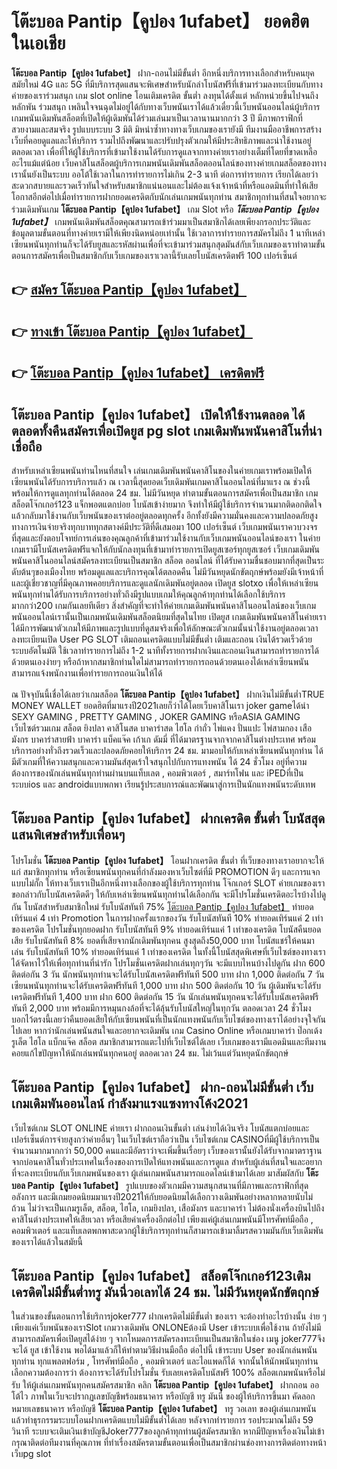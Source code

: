 # โต๊ะบอล Pantip【คูปอง 1ufabet】  ยอดฮิตในเอเชีย 

**โต๊ะบอล Pantip【คูปอง 1ufabet】** ฝาก-ถอนไม่มีขั้นต่ำ  อีกหนึ่งบริการทางเลือกสำหรับคนยุคสมัยใหม่ 4G และ 5G ที่มีบริการสุดแสนจะพิเศษสำหรับนักล่าโบนัสฟรีที่เข้ามาร่วมลงทะเบียนกับทางค่ายของเราร่วมสนุก เกม slot online โอนเติมเครดิต ขั้นต่ำ ลงทุนได้ตั้งแต่ หลักหน่วยขึ้นไปจนถึงหลักพัน ร่วมสนุก เพลินใจจนฉุดไม่อยู่ได้กับทางเว็บพนันเราได้แล้วเดี๋ยวนี้เว็บพนันออนไลน์ผู้บริการเกมพนันเดิมพันสล็อตที่เปิดให้ผู้เดิมพันได้ร่วมเล่นมาเป็นเวลานานมากกว่า 3 ปี มีภาพกราฟิกที่สวยงามและสมจริง รูปแบบระบบ 3 มิติ
มิหนำซ้ำทางทางเว็บเกมของเรายังมี ทีมงานมืออาชีพการสร้างเว็บที่คอยดูแลและให้บริการ  รวมไปถึงพัฒนาและปรับปรุงตัวเกมให้มีประสิทธิภาพและน่าใช้งานอยู่ตลอดเวลา เพื่อที่ให้ผู้ใช้บริการที่เข้ามาใช้งานได้รับการดูแลจากทางค่ายเราอย่างเต็มที่โดยที่ขาดเหลืออะไรแม้แต่น้อย เว็บคาสิโนสล็อตผู้บริการเกมพนันเดิมพันสล็อตออนไลน์ของทางค่ายเกมสล็อตของทางเรานั้นยังเป็นระบบ ออโต้ใช้เวลาในการทำรายการไม่เกิน 2-3 นาที ต่อการทำรายการ เรียกได้เลยว่าสะดวกสบายและรวดเร็วทันใจสำหรับสมาชิกแน่นอนและไม่ต้องแจ้งเจ้าหน้าที่หรือแอดมินที่ทำให้เสียโอกาสอีกต่อไปเมื่อทำรายการฝากยอดเครดิตกับนักเล่นเกมพนันทุกท่าน
สมาชิกทุกท่านที่สนใจอยากจะร่วมเดิมพันเกม **โต๊ะบอล Pantip【คูปอง 1ufabet】** เกม Slot  หรือ ***โต๊ะบอล Pantip【คูปอง 1ufabet】*** เกมพนันเดิมพันสล็อตคุณสามารถเข้าร่วมมาเป็นสมาชิกได้เลยเพียงกรอกประวัติและข้อมูลตามขั้นตอนที่ทางค่ายเรามีให้เพียงนิดหน่อยเท่านั้น ใช้เวลาการทำรายการสมัครไม่ถึง 1 นาทีเหล่าเซียนพนันทุกท่านก็จะได้รับยูสและรหัสผ่านเพื่อที่จะเข้ามาร่วมสนุกสุดมันส์กับเว็บเกมของเราทำตามขั้นตอนการสมัครเพื่อเป็นสมาชิกกับเว็บเกมของเราเวลานี้รับเลยโบนัสเครดิตฟรี 100 เปอร์เซ็นต์

## 👉 [สมัคร โต๊ะบอล Pantip【คูปอง 1ufabet】](https://archa888.com/)
## 👉 [ทางเข้า โต๊ะบอล Pantip【คูปอง 1ufabet】](https://archa888.com/)
## 👉 [โต๊ะบอล Pantip【คูปอง 1ufabet】 เครดิตฟรี](https://archa888.com/)

## โต๊ะบอล Pantip【คูปอง 1ufabet】 เปิดให้ใช้งานตลอด ได้ตลอดทั้งคืนสมัครเพื่อเปิดยูส pg slot เกมเดิมพันพนันคาสิโนที่น่าเชื่อถือ

สำหรับเหล่าเซียนพนันท่านไหนที่สนใจ เล่นเกมเดิมพันพนันคาสิโนของในค่ายเกมเราพร้อมเปิดให้เซียนพนันได้รับการบริการแล้ว ณ เวลานี้สุดยอดเว็บเดิมพันเกมคาสิโนออนไลน์ที่มาแรง ณ ช่วงนี้ พร้อมให้การดูแลทุกท่านได้ตลอด 24 ชม. ไม่มีวันหยุด ทำตามขั้นตอนการสมัครเพื่อเป็นสมาชิก เกมสล็อตโจ๊กเกอร์123 แจ็กพอตแตกบ่อย โบนัสเข้าง่ายมาก จึงทำให้มีผู้ใช้บริการจำนวนมากติดอกติดใจแล้วกลับมาใช้งานกับเว็บพนันของเราต่ออยู่ตลอดทุกครั้ง อีกทั้งยังมีความมั่นคงและความปลอดภัยสูงทางการเงินจ่ายจริงทุกบาททุกสตางค์มีประวัติที่ดีเสมอมา 100 เปอร์เซ็นต์ เว็บเกมพนันเราควบวงจรที่สุดและยังตอบโจทย์การเล่นของคุณลูกค้าที่เข้ามาร่วมใช้งานกับเว็บเกมพนันออนไลน์ของเรา
ในค่ายเกมเรามีโบนัสเครดิตฟรีแจกให้กับนักลงทุนที่เข้ามาทำรายการเปิดยูสเซอร์ทุกยูสเซอร์ เว็บเกมเดิมพันพนันคาสิโนออนไลน์สมัครลงทะเบียนเป็นสมาชิก สล็อต ออนไลน์ ที่ได้รับความชื่นชอบมากที่สุดเป็นระดับต้นๆของเมืองไทย พร้อมดูแลและบริการคุณได้ตลอดคืน ไม่มีวันหยุดนักขัตฤกษ์พร้อมยังมีเจ้าหน้าที่และผู้เชี่ยวชาญที่มีคุณภาพคอยบริการและดูแลนักเดิมพันอยู่ตลอด เปิดยูส slotxo เพื่อให้เหล่าเซียนพนันทุกท่านได้รับการบริการอย่างทั่วถึงมีรูปแบบเกมให้คุณลูกค้าทุกท่านได้เลือกใช้บริการมากกว่า200 เกมกันเลยทีเดียว
สิ่งสำคัญที่จะทำให้ค่ายเกมเดิมพันพนันคาสิโนออนไลน์ของเว็บเกมพนันออนไลน์เรานั้นเป็นเกมพนันเดิมพันสล็อตนิยมที่สุดในไทย เปิดยูส  เกมเดิมพันพนันคาสิโนค่ายเราได้มีการพัฒนาตัวเกมให้มีภาพและรูปแบบที่ดูสมจริงเพื่อให้ลักษณะตัวเกมนั้นน่าใช้งานอยู่ตลอดเวลา ลงทะเบียนเปิด User  PG SLOT เติมถอนเครดิตแบบไม่มีขั้นต่ำ เติมและถอน เงินได้รวดเร็วด้วยระบบอัตโนมัติ ใช้เวลาทำรายการไม่ถึง 1-2 นาทีทั้งรายการฝากเงินและถอนเงินสามารถทำรายการได้ด้วยตนเองง่ายๆ หรือถ้าหากสมาชิกท่านใดไม่สามารถทำรายการถอนด้วยตนเองได้เหล่าเซียนพนันสามารถแจ้งพนักงานเพื่อทำรายการถอนเงินให้ได้

ณ ปัจจุบันนี้เชื่อได้เลยว่าเกมสล็อต **โต๊ะบอล Pantip【คูปอง 1ufabet】** ฝากเงินไม่มีขั้นต่ำTRUE MONEY WALLET ยอดฮิตที่มาแรงปี2021เลยก็ว่าได้โดยเว็บคาสิโนเรา joker gameได้นำ SEXY GAMING , PRETTY GAMING , JOKER GAMING หรือASIA GAMING เว็บไซต์รวมเกม สล็อต ยิงปลา คาสิโนสด บาคาร่าสด ไฮโล กำถั่ว ไพ่แคง ปั่นแปะ ไพ่สามกอง เสือมังกร บาคาร่าสายฟ้า บาคาร่า แบ็คแจ๊ค เก้าเก ดัมมี่ ที่ได้มาตรฐานจากจากคาสิโนต่างประเทศ พร้อมบริการอย่างทั่วถึงรวดเร็วและปลอดภัยคอยให้บริการ 24 ชม. มามอบให้กับเหล่าเซียนพนันทุกท่าน ได้มีตัวเกมที่ให้ความสนุกและความมันส์สุดเร้าใจสนุกไปกับการแทงพนัน ได้ 24 ชั่วโมง อยู่ที่ความต้องการของนักเล่นพนันทุกท่านผ่านบนแท็บเลต , คอมพิวเตอร์ , สมาร์ทโฟน และ iPEDที่เป็นระบบios และ androidแบบพกพา เรียนรู้ประสบการณ์และพัฒนาสู่การเป็นนักแทงพนันระดับเทพ

## โต๊ะบอล Pantip【คูปอง 1ufabet】 ฝากเครดิต ขั้นต่ำ โบนัสสุดแสนพิเศษสำหรับเพื่อนๆ

โปรโมชั่น **โต๊ะบอล Pantip【คูปอง 1ufabet】** โอนฝากเครดิต ขั้นต่ำ ที่เว็บของทางเราอยากจะให้แก่  สมาชิกทุกท่าน หรือเซียนพนันทุกคนที่กำลังมองหาเว็บไซต์ที่มี  PROMOTION ดีๆ และการแจกแบบไม่กั๊ก ให้ทางเว็บเราเป็นอีกหนึ่งทางเลือกของผู้ใช้บริการทุกท่าน โจ๊กเกอร์ SLOT ค่ายเกมของเรา ขอกล่าวกับโบนัสเครดิตดีๆ ให้กับเหล่าเซียนพนันทุกท่านได้เลือกกัน จะมีโปรโมชั่นเครดิตอะไรบ้างไปดูกัน
โบนัสสำหรับสมาชิกใหม่ รับโบนัสทันที 75% [โต๊ะบอล Pantip【คูปอง 1ufabet】](https://archa888.com/) ทำยอดเทิร์นแค่ 4 เท่า
 Promotion ในการฝากครั้งแรกของวัน รับโบนัสทันที 10% ทำยอดเทิร์นแค่ 2 เท่าของเครดิต
โปรโมชั่นทุกยอดฝาก รับโบนัสทันที 9% ทำยอดเทิร์นแค่ 1 เท่าของเครดิต
โบนัสคืนยอดเสีย รับโบนัสทันที 8% ยอดที่เสียจากนักเดิมพันทุกคน สูงสุดถึง50,000 บาท
โบนัสแชร์ให้คนมาเล่น รับโบนัสทันที 10% ทำยอดเทิร์นแค่ 1 เท่าของเครดิต
ในทั้งนี้โบนัสสุดพิเศษที่เว็บไซต์ของทางเราได้จัดหาไว้ให้เพื่อทุกท่านที่น่ารัก โปรโมชั่นเครดิตฝากเล่นทุกๆวัน จะมีแบบไหนบ้างไปดูกัน
ฝาก 600 ติดต่อกัน 3 วัน นักพนันทุกท่านจะได้รับโบนัสเครดิตฟรีทันที 500 บาท
ฝาก 1,000 ติดต่อกัน 7 วัน เซียนพนันทุกท่านจะได้รับเครดิตฟรีทันที 1,000 บาท
ฝาก 500 ติดต่อกัน 10 วัน ผู้เดิมพันจะได้รับเครดิตฟรีทันที 1,400 บาท
ฝาก 600 ติดต่อกัน 15 วัน นักเล่นพนันทุกคนจะได้รับโบนัสเครดิตฟรีทันที 2,000 บาท
พร้อมมีการหมุนกงล้อที่จะได้ลุ้นรับโบนัสใหญ่ในทุกวัน ตลอดเวลา 24 ชั่วโมง บอกไว้ตรงนี้เลยว่าคืนยอดเสียให้กับเซียนพนันที่เป็นนักแทงพนันกับเว็บไซต์ของทางเราได้อย่างจุใจกันไปเลย หากว่านักเล่นพนันสนใจและอยากจะเดิมพัน เกม  Casino Online หรือเกมบาคาร่า ป๊อกเด้ง รูเล็ต ไฮโล แบ็กแจ๊ค สล็อต สมาชิกสามารถแตะไปที่เว็บไซต์ได้เลย เว็บเกมของเรามีแอดมินและทีมงานคอยแก้ไขปัญหาให้นักเล่นพนันทุกคนอยู่ ตลอดเวลา 24 ชม. ไม่เว้นแต่วันหยุดนักขัตฤกษ์

## โต๊ะบอล Pantip【คูปอง 1ufabet】 ฝาก-ถอนไม่มีขั้นต่ำ  เว็บเกมเดิมพันออนไลน์ กำลังมาแรงแซงทางโค้ง2021

เว็บไซต์เกม SLOT ONLINE ค่ายเรา ฝากถอนเงินขั้นต่ำ เล่นง่ายได้เงินจริง โบนัสแตกบ่อยและเปอร์เซ็นต์การจ่ายสูงกว่าค่ายอื่นๆ ในเว็บไซต์เราถือว่าเป็น เว็บไซต์เกม CASINOที่มีผู้ใช้บริการเป็นจำนวนมากมากกว่า 50,000 คนและมีอัตราว่าจะเพิ่มขึ้นเรื่อยๆ เว็บของเรานั้นยังได้รับจากมาตราฐานจากบ่อนคาสิโนทั่วประเทศในเรื่องของการเปิดให้แทงพนันและการดูแล สำหรับผู้เล่นที่สนใจและอยากที่จะลงทะเบียนกับเว็บเกมพนันของเรา ผู้เล่นเกมพนันสามารถแอดไลน์เข้ามาได้เลย
	มาสัมผัสกับ **โต๊ะบอล Pantip【คูปอง 1ufabet】** รูปแบบของตัวเกมมีความสนุกสนานที่มีภาพและกราฟิกที่สุดอลังการ และมีเกมยอดนิยมมาแรงปี2021ให้กับยอดนิยมได้เลือกวางเดิมพันอย่างหลากหลายนับไม่ถ้วน  ไม่ว่าจะเป็นเกมรูเล็ต, สล็อต, ไฮโล, เกมยิงปลา, เสือมังกร และบาคาร่า ไม่ต้องนั่งเครื่องบินไปถึงคาสิโนต่างประเทศให้เสียเวลา หรือเสียค่าเครื่องอีกต่อไป เพียงแค่ผู้เล่นเกมพนันมีโทรศัพท์มือถือ , คอมพิวเตอร์ และแท็บเลตพกพาสะดวกผู้ใช้บริการทุกท่านก็สามารถเข้ามาลิ้มรสความมันกับเว็บเดิมพันของเราได้แล้วในสมัยนี้

## โต๊ะบอล Pantip【คูปอง 1ufabet】 สล็อตโจ๊กเกอร์123เติมเครดิตไม่มีขั้นต่ำทรู มันนี่วอเลทได้ 24 ชม. ไม่มีวันหยุดนักขัตฤกษ์

ในส่วนของขั้นตอนการใช้บริการjoker777 ฝากเครดิตไม่มีขั้นต่ำ ของเรา จะต้องทำอะไรบ้างนั้น ง่าย ๆ เพียงแค่เว็บพนันของเราSlot เกมวางเดิมพัน ONLONEต้องมี User เข้าระบบเพื่อใช้งาน ถ้ายังไม่มีสามารถสมัครเพื่อเปิดยูสได้ง่าย ๆ จากโหมดการสมัครลงทะเบียนเป็นสมาชิกในช่อง เมนู joker777จึงจะได้ ยูส เข้าใช้งาน พอได้มาแล้วก็ให้ทำตามวิธีผ่านมือถือ ต่อไปนี้
เข้าระบบ User  ของนักเล่นพนันทุกท่าน ทุกแพลตฟอร์ม , โทรศัพท์มือถือ , คอมพิวเตอร์ และไอแพดก็ได้
จากนั้นให้นักพนันทุกท่านเลือกความต้องการว่า ต้องการจะได้รับโปรโมชั่น รับเลยเครดิตโบนัสฟรี 100% สล็อตเกมพนันหรือไม่รับ
ให้ผู้เล่นเกมพนันทุกคนสมัครสมาชิก คลิก **โต๊ะบอล Pantip【คูปอง 1ufabet】** ฝากถอน ออโต้ไว ภาพในเว็บจะปรากฏเลขบัญชีพร้อมธนาคาร หรือบัญชี ทรู มันนี่ ของผู้ให้บริการขึ้นมา
คัดลอกหมายเลขธนาคาร หรือบัญชี **โต๊ะบอล Pantip【คูปอง 1ufabet】** ทรู วอเลท ของผู้เล่นเกมพนัน แล้วทำธุรกรรมระบบโอนฝากเครดิตแบบไม่มีขั้นต่ำได้เลย
หลังจากทำรายการ รอประมาณไม่ถึง 59 วินาที ระบบจะเติมเงินเข้าบัญชีJoker777ของลูกค้าทุกท่านผู้สมัครสมาชิก
หากมีปัญหาเรื่องเงินไม่เข้า กรุณาติดต่อทีมงานที่คุณภาพ ที่ทำเรื่องสมัครตามขั้นตอนเพื่อเป็นสมาชิกผ่านช่องทางการติดต่อทางหน้าเว็บpg slot



